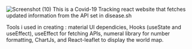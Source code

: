 
![Screenshot (10)](https://user-images.githubusercontent.com/71341030/119738199-9068c580-be3d-11eb-82b2-c33ef8eecceb.png)
This is a Covid-19 Tracking react website that fetches updated information from the API set in disease.sh

Tools i used in creating :
material UI dependicies,
Hooks (useState and useEffect),
useEffect for fetching APIs,
numeral library for number formatting,
ChartJs, and React-leaflet to display the world map.
